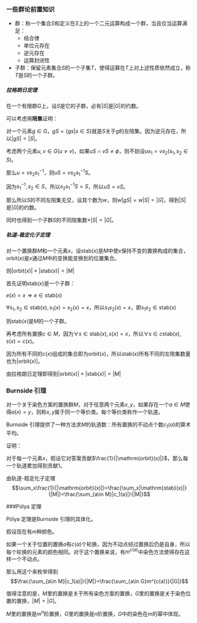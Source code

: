 ### 一些群论前置知识

-   群：称一个集合$S$和定义在$S$上的一个二元运算构成一个群，当且仅当运算满足：
    -   结合律
    -   单位元存在
    -   逆元存在
    -   运算封闭性
-   子群：保留元素集合$S$的一个子集$T$，使得运算在$T$上对上述性质依然成立，称$T$是$S$的一个子群。

##### 拉格朗日定理

在一个有限群$G$上，设$S$是它的子群，必有$|S|$是$|G|$的约数。

可以考虑用**陪集**证明：

对一个元素$g\in G$，$gS=\{gs|s\in S\}$就是$S$关于$g$的左陪集。因为逆元存在，所以$|gS|=|S|$。

考虑两个元素$u,v\in G(u\ne v)$，如果$uS\cap vS\ne \phi$，则不妨设$us_1=vs_2(s_1,s_2\in S)$。

那么$u=vs_2s_1^{-1}$，则$uS=vs_2s_1^{-1}S$。

因为$s_1^{-1},s_2\in S$，所以$s_2s_1^{-1}S=S$，所以$uS=vS$。

那么所以$S$的不同左陪集无交，设其个数为$w$，则$w|gS|=w|S|=|G|$，得到$|S|$是$|G|$的约数。

同时也得到一个子群$S$的不同陪集数$\times |S|=|G|$。

##### 轨道-稳定化子定理

对一个置换群$M$和一个元素$x$，设$\mathrm{stab}(x)$是$M$中使$x$保持不变的置换构成的集合，$\mathrm{orbit}(x)$是$x$通过$M$中的变换能变换到的位置集合。

则$|\mathrm{orbit}(x)|\times |\mathrm{stab}(x)| = |M|$

首先证明$\mathrm{stab}(x)$是一个子群：

$e(x)=x\Rightarrow e\in\mathrm{stab}(x)$

$\forall s_1,s_2\in\mathrm{stab}(x),s_1(x)=s_2(x)=x$，所以$s_1s_2(x)=x$，即$s_1s_2\in\mathrm{stab}(x)$

则$\mathrm{stab}(x)$是$M$的一个子群。

再考虑所有置换$c\in M$，因为$\forall s\in \mathrm{stab}(x),s(x)=x$，所以$\forall s\in c\mathrm{stab}(x),s(x)=c(x)$。

因为所有不同的$c(x)$组成的集合即为$\mathrm{orbit}(x)$，所以$\mathrm{stab}(x)$所有不同的左陪集数量也为$|\mathrm{orbit}(x)|$。

由拉格朗日定理即得到$|\mathrm{orbit}(x)|\times |\mathrm{stab}(x)| = |M|$

### Burnside 引理

对一个关于染色方案的置换群$M$，对于任意两个元素$x,y$，如果存在一个$a\in M$使得$a(x)=y$，则称$x,y$属于同一个等价类。每个等价类称作一个轨道。

Burnside 引理提供了一种方法求$M$的轨道数：所有置换的不动点个数$c_1(a)$的算术平均。

证明：

对于每一个元素$x$，假设它对答案贡献$\frac{1}{|\mathrm{orbit}(x)|}$，那么每一个轨道累加得到贡献$1$。

由轨道-稳定化子定理$$\sum_x\frac{1}{|\mathrm{orbit}(x)|}=\frac{\sum_x|\mathrm{stab}(x)|}{|M|}=\frac{\sum_{a\in M}|c_1(a)|}{|M|}$$

###Pólya 定理

Pólya 定理是Burnside 引理的具体化。

假设现在有$m$种颜色。

如果一个关于位置的置换$a$有$c(a)$个轮换，因为不动点经过置换后仍是自身，所以每个轮换的元素的颜色相同。对于这个置换来说，有$m^{c(a)}$中染色方法使得存在这样一个不动点。

那么用这个来枚举得到$$\frac{\sum_{a\in M}|c_1(a)|}{|M|}=\frac{\sum_{a\in G}m^{c(a)}}{|G|}$$

值得注意的是，$M$里的置换是关于所有染色方案的置换，$G$里的置换是关于染色位置的置换，$|M|=|G|$。

$M$里的置换是$m^n$阶置换，$G$里的置换是$n$阶置换，$G$中的染色在$m$的幂中体现。